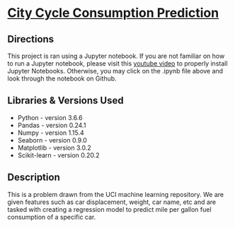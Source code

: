 # [City Cycle Consumption Prediction](https://github.com/justingill/Data-Portfolio/blob/master/City%20Cycle%20Consumption/CityCycleConsumption.ipynb)

## Directions
This project is ran using a Jupyter notebook. If you are not familiar on how to run a Jupyter notebook,
please visit this [youtube video](https://www.youtube.com/watch?v=o6aOqkmrrb4) to properly install Jupyter Notebooks.
Otherwise, you may click on the .ipynb file above and look through the notebook on Github.

## Libraries & Versions Used
* Python - version 3.6.6
* Pandas - version 0.24.1
* Numpy - version 1.15.4
* Seaborn - version 0.9.0
* Matplotlib - version 3.0.2
* Scikit-learn - version 0.20.2

## Description
This is a problem drawn from the UCI machine learning repository. We are given features such as car displacement, weight, car name, etc and are tasked with creating a regression model to predict mile per gallon fuel consumption of a specific car.
